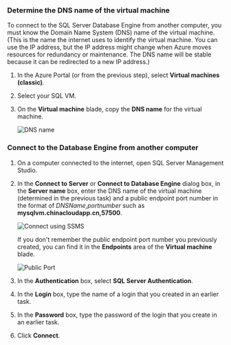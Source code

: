 ### Determine the DNS name of the virtual machine

To connect to the SQL Server Database Engine from another computer, you must know the Domain Name System (DNS) name of the virtual machine. (This is the name the internet uses to identify the virtual machine. You can use the IP address, but the IP address might change when Azure moves resources for redundancy or maintenance. The DNS name will be stable because it can be redirected to a new IP address.)  

1. In the Azure Portal (or from the previous step), select **Virtual machines (classic)**.

2. Select your SQL VM.

2. On the **Virtual machine** blade, copy the **DNS name** for the virtual machine.

	![DNS name](./media/virtual-machines-sql-server-connection-steps/sql-vm-dns-name.png)


### Connect to the Database Engine from another computer

1. On a computer connected to the internet, open SQL Server Management Studio.

2. In the **Connect to Server** or **Connect to Database Engine** dialog box, in the **Server name** box, enter the DNS name of the virtual machine (determined in the previous task) and a public endpoint port number in the format of *DNSName,portnumber* such as **mysqlvm.chinacloudapp.cn,57500**.

	![Connect using SSMS](./media/virtual-machines-sql-server-connection-steps/33Connect-SSMS.png)

	If you don't remember the public endpoint port number you previously created, you can find it in the **Endpoints** area of the **Virtual machine** blade.

	![Public Port](./media/virtual-machines-sql-server-connection-steps/sql-vm-port-number.png)

3. In the **Authentication** box, select **SQL Server Authentication**.

5. In the **Login** box, type the name of a login that you created in an earlier task.

6. In the **Password** box, type the password of the login that you create in an earlier task.

7. Click **Connect**.
